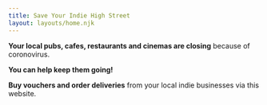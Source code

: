 ```yaml
---
title: Save Your Indie High Street
layout: layouts/home.njk
---
```


**Your local pubs, cafes, restaurants and cinemas are closing** because of coronovirus. 

**You can help keep them going!**

**Buy vouchers and order deliveries** from your local indie businesses via this website.